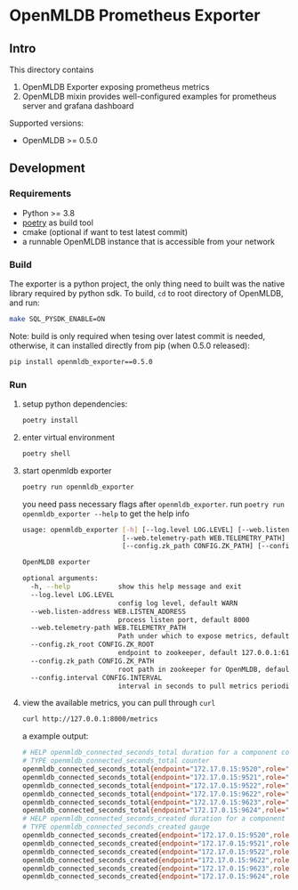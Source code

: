 # OpenMLDB Prometheus Exporter

## Intro

This directory contains

1. OpenMLDB Exporter exposing prometheus metrics
2. OpenMLDB mixin provides well-configured examples for prometheus server and grafana dashboard

Supported versions:

+ OpenMLDB >= 0.5.0

## Development

### Requirements

- Python >= 3.8 
- [poetry](https://github.com/python-poetry/poetry) as build tool
- cmake (optional if want to test latest commit)
- a runnable OpenMLDB instance that is accessible from your network

### Build

The exporter is a python project, the only thing need to built was the native library required by python sdk. To build, `cd` to root directory of OpenMLDB, and run:

```bash
make SQL_PYSDK_ENABLE=ON
```

Note: build is only required when tesing over latest commit is needed, otherwise, it can installed directly from pip (when 0.5.0 released):

```bash
pip install openmldb_exporter==0.5.0
```

### Run

1. setup python dependencies:

   ```bash
   poetry install
   ```

2. enter virtual environment

   ```bash
   poetry shell
   ```

3. start openmldb exporter

   ```bash
   poetry run openmldb_exporter
   ```

   you need pass necessary flags after `openmldb_exporter`. run `poetry run openmldb_exporter --help` to get the help info

   ```bash
   usage: openmldb_exporter [-h] [--log.level LOG.LEVEL] [--web.listen-address WEB.LISTEN_ADDRESS]
                            [--web.telemetry-path WEB.TELEMETRY_PATH] [--config.zk_root CONFIG.ZK_ROOT]
                            [--config.zk_path CONFIG.ZK_PATH] [--config.interval CONFIG.INTERVAL]
   
   OpenMLDB exporter
   
   optional arguments:
     -h, --help            show this help message and exit
     --log.level LOG.LEVEL
                           config log level, default WARN
     --web.listen-address WEB.LISTEN_ADDRESS
                           process listen port, default 8000
     --web.telemetry-path WEB.TELEMETRY_PATH
                           Path under which to expose metrics, default metrics
     --config.zk_root CONFIG.ZK_ROOT
                           endpoint to zookeeper, default 127.0.0.1:6181
     --config.zk_path CONFIG.ZK_PATH
                           root path in zookeeper for OpenMLDB, default /
     --config.interval CONFIG.INTERVAL
                           interval in seconds to pull metrics periodically, default 30.0
   ```

4. view the available metrics, you can pull through `curl`

   ```bash
   curl http://127.0.0.1:8000/metrics
   ```

   a example output:

   ```bash
   # HELP openmldb_connected_seconds_total duration for a component conncted time in seconds                              
   # TYPE openmldb_connected_seconds_total counter                                                                        
   openmldb_connected_seconds_total{endpoint="172.17.0.15:9520",role="tablet"} 208834.70900011063                         
   openmldb_connected_seconds_total{endpoint="172.17.0.15:9521",role="tablet"} 208834.70700001717                         
   openmldb_connected_seconds_total{endpoint="172.17.0.15:9522",role="tablet"} 208834.71399998665                         
   openmldb_connected_seconds_total{endpoint="172.17.0.15:9622",role="nameserver"} 208833.70000004768                     
   openmldb_connected_seconds_total{endpoint="172.17.0.15:9623",role="nameserver"} 208831.70900011063                     
   openmldb_connected_seconds_total{endpoint="172.17.0.15:9624",role="nameserver"} 208829.7230000496                      
   # HELP openmldb_connected_seconds_created duration for a component conncted time in seconds                            
   # TYPE openmldb_connected_seconds_created gauge                                                                        
   openmldb_connected_seconds_created{endpoint="172.17.0.15:9520",role="tablet"} 1.6501813860467942e+09                   
   openmldb_connected_seconds_created{endpoint="172.17.0.15:9521",role="tablet"} 1.6501813860495396e+09                   
   openmldb_connected_seconds_created{endpoint="172.17.0.15:9522",role="tablet"} 1.650181386050323e+09                    
   openmldb_connected_seconds_created{endpoint="172.17.0.15:9622",role="nameserver"} 1.6501813860512116e+09               
   openmldb_connected_seconds_created{endpoint="172.17.0.15:9623",role="nameserver"} 1.650181386051238e+09                
   openmldb_connected_seconds_created{endpoint="172.17.0.15:9624",role="nameserver"} 1.6501813860512598e+09               
   ```

